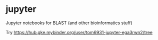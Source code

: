 # jupyter
Jupyter notebooks for BLAST (and other bioinformatics stuff)

Try https://hub.gke.mybinder.org/user/tom6931-jupyter-ega3rwn2/tree

